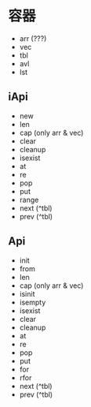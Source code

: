 # 容器
 - arr (???)
 - vec
 - tbl
 - avl
 - lst

## iApi
 - new
 - len
 - cap (only arr & vec)
 - clear
 - cleanup
 - isexist
 - at
 - re
 - pop
 - put
 - range
 - next (^tbl)
 - prev (^tbl)

## Api
 - init
 - from
 - len
 - cap (only arr & vec)
 - isinit
 - isempty
 - isexist
 - clear
 - cleanup
 - at
 - re
 - pop
 - put
 - for
 - rfor
 - next (^tbl)
 - prev (^tbl)
